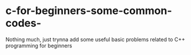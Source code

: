# c-for-beginners-some-common-codes-
Nothing much, just trynna add some useful basic problems related to C++ programming for beginners
